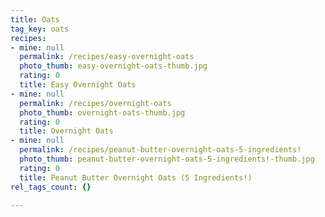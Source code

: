 ```yaml
---
title: Oats
tag_key: oats
recipes:
- mine: null
  permalink: /recipes/easy-overnight-oats
  photo_thumb: easy-overnight-oats-thumb.jpg
  rating: 0
  title: Easy Overnight Oats
- mine: null
  permalink: /recipes/overnight-oats
  photo_thumb: overnight-oats-thumb.jpg
  rating: 0
  title: Overnight Oats
- mine: null
  permalink: /recipes/peanut-butter-overnight-oats-5-ingredients!
  photo_thumb: peanut-butter-overnight-oats-5-ingredients!-thumb.jpg
  rating: 0
  title: Peanut Butter Overnight Oats (5 Ingredients!)
rel_tags_count: {}

---
```

